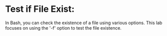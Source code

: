 # Test if File Exist:

In Bash, you can check the existence of a file using various options. This lab focuses on using the '-f' option to test the file existence.
